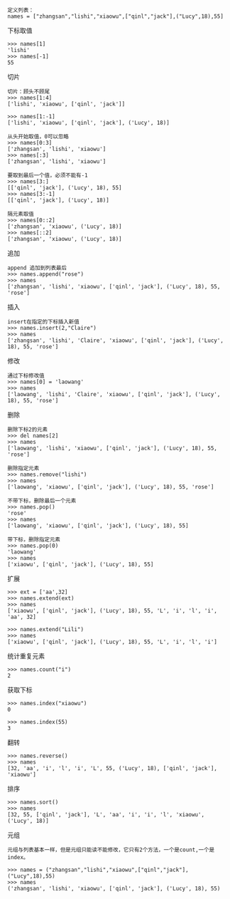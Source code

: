 
	定义列表：
	names = ["zhangsan","lishi","xiaowu",["qinl","jack"],("Lucy",18),55]

下标取值

	>>> names[1]  
	'lishi'
	>>> names[-1]
	55

切片

	切片：顾头不顾尾
	>>> names[1:4]
	['lishi', 'xiaowu', ['qinl', 'jack']]

	>>> names[1:-1]
	['lishi', 'xiaowu', ['qinl', 'jack'], ('Lucy', 18)]

	从头开始取值，0可以忽略
	>>> names[0:3]
	['zhangsan', 'lishi', 'xiaowu']
	>>> names[:3]  
	['zhangsan', 'lishi', 'xiaowu']

	要取到最后一个值，必须不能有-1
	>>> names[3:] 
	[['qinl', 'jack'], ('Lucy', 18), 55]
	>>> names[3:-1]
	[['qinl', 'jack'], ('Lucy', 18)]

	隔元素取值
	>>> names[0::2]
	['zhangsan', 'xiaowu', ('Lucy', 18)]
	>>> names[::2] 
	['zhangsan', 'xiaowu', ('Lucy', 18)]

追加

	append 追加到列表最后
	>>> names.append("rose")
	>>> names
	['zhangsan', 'lishi', 'xiaowu', ['qinl', 'jack'], ('Lucy', 18), 55, 'rose']

插入

	insert在指定的下标插入新值
	>>> names.insert(2,"Claire")
	>>> names
	['zhangsan', 'lishi', 'Claire', 'xiaowu', ['qinl', 'jack'], ('Lucy', 18), 55, 'rose']

修改

	通过下标修改值
	>>> names[0] = 'laowang'          
	>>> names
	['laowang', 'lishi', 'Claire', 'xiaowu', ['qinl', 'jack'], ('Lucy', 18), 55, 'rose']

删除

	删除下标2的元素
	>>> del names[2] 
	>>> names        
	['laowang', 'lishi', 'xiaowu', ['qinl', 'jack'], ('Lucy', 18), 55, 'rose']

	删除指定元素
	>>> names.remove("lishi")
	>>> names
	['laowang', 'xiaowu', ['qinl', 'jack'], ('Lucy', 18), 55, 'rose']

	不带下标，删除最后一个元素
	>>> names.pop() 
	'rose'
	>>> names
	['laowang', 'xiaowu', ['qinl', 'jack'], ('Lucy', 18), 55]

	带下标，删除指定元素
	>>> names.pop(0)
	'laowang'
	>>> names
	['xiaowu', ['qinl', 'jack'], ('Lucy', 18), 55]

扩展

	>>> ext = ['aa',32] 
	>>> names.extend(ext)
	>>> names
	['xiaowu', ['qinl', 'jack'], ('Lucy', 18), 55, 'L', 'i', 'l', 'i', 'aa', 32]

	>>> names.extend("Lili")
	>>> names
	['xiaowu', ['qinl', 'jack'], ('Lucy', 18), 55, 'L', 'i', 'l', 'i']

统计重复元素

	>>> names.count("i")
	2

获取下标

	>>> names.index("xiaowu")
	0
	
	>>> names.index(55)  
	3

翻转

	>>> names.reverse()
	>>> names
	[32, 'aa', 'i', 'l', 'i', 'L', 55, ('Lucy', 18), ['qinl', 'jack'], 'xiaowu']

排序

	>>> names.sort()
	>>> names
	[32, 55, ['qinl', 'jack'], 'L', 'aa', 'i', 'i', 'l', 'xiaowu', ('Lucy', 18)]

元组

	元组与列表基本一样，但是元组只能读不能修改，它只有2个方法，一个是count,一个是index。

	>>> names = ("zhangsan","lishi","xiaowu",["qinl","jack"],("Lucy",18),55)
	>>> names
	('zhangsan', 'lishi', 'xiaowu', ['qinl', 'jack'], ('Lucy', 18), 55)
